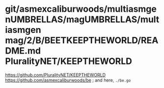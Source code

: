 # git/asmexcaliburwoods/multiasmgenUMBRELLAS/magUMBRELLAS/multiasmgen mag/2/B/BEETKEEPTHEWORLD/README.md PluralityNET/KEEPTHEWORLD
https://github.com/PluralityNET/KEEPTHEWORLD https://github.com/asmexcaliburwoods/be ; and here, `./be.go`
